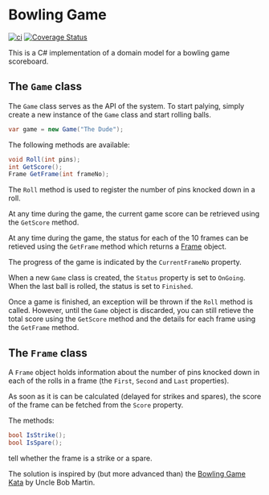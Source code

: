 # Bowling Game 

[![ci](https://github.com/larsmichael/BowlingGame/actions/workflows/ci.yml/badge.svg)](https://github.com/larsmichael/BowlingGame/actions/workflows/ci.yml)
[![Coverage Status](https://coveralls.io/repos/github/larsmichael/BowlingGame/badge.svg?branch=master)](https://coveralls.io/github/larsmichael/BowlingGame?branch=master)

This is a C# implementation of a domain model for a bowling game scoreboard.

## The `Game` class
The `Game` class serves as the API of the system. To start palying, simply create a new instance of the `Game` class and start rolling balls.

```csharp
var game = new Game("The Dude");
```

The following methods are available:

```csharp
void Roll(int pins);
int GetScore();
Frame GetFrame(int frameNo);
```

The `Roll` method is used to register the number of pins knocked down in a roll.

At any time during the game, the current game score can be retrieved using the `GetScore` method.

At any time during the game, the status for each of the 10 frames can be retieved using the `GetFrame` method which returns a [Frame](#the-frame-class) object.

The progress of the game is indicated by the `CurrentFrameNo` property.

When a new `Game` class is created, the `Status` property is set to `OnGoing`. When the last ball is rolled, the status is set to `Finished`.

Once a game is finished, an exception will be thrown if the `Roll` method is called. However, until the `Game` object is discarded, you can still retieve the total score using the `GetScore` method and the details for each frame using the `GetFrame` method.

## The `Frame` class
A `Frame` object holds information about the number of pins knocked down in each of the rolls in a frame (the `First`, `Second` and `Last` properties).

As soon as it is can be calculated (delayed for strikes and spares), the score of the frame can be fetched from the `Score` property.

The methods:

```csharp
bool IsStrike();
bool IsSpare();
```

tell whether the frame is a strike or a spare.

The solution is inspired by (but more advanced than) the [Bowling Game Kata](http://butunclebob.com/ArticleS.UncleBob.TheBowlingGameKata) by Uncle Bob Martin.
